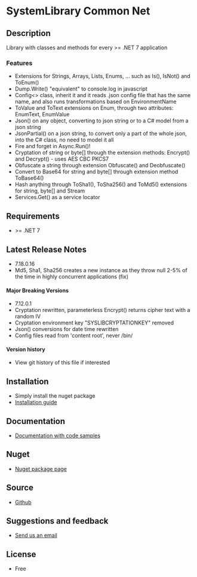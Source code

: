 # SystemLibrary Common Net

## Description
Library with classes and methods for every &gt;=  .NET 7 application

### Features
- Extensions for Strings, Arrays, Lists, Enums, ... such as Is(), IsNot() and ToEnum()
- Dump.Write() "equivalent" to console.log in javascript
- Config&lt;&gt; class, inherit it and it reads .json config file that has the same name, and also runs transformations based on EnvironmentName
- ToValue and ToText extensions on Enum, through two attributes: EnumText, EnumValue
- Json() on any object, converting to json string or to a C# model from a json string
- JsonPartial() on a json string, to convert only a part of the whole json, into the C# class, no need to model it all
- Fire and forget in Async.Run()!
- Cryptation of string or byte[] through the extension methods: Encrypt() and Decrypt() - uses AES CBC PKCS7
- Obfuscate a string through extension Obfuscate() and Deobfuscate()
- Convert to Base64 for string and byte[] through extension method ToBase64()
- Hash anything through ToSha1(), ToSha256() and ToMd5() extensions for string, byte[] and Stream
- Services.Get() as a service locator

## Requirements
- &gt;= .NET 7

## Latest Release Notes
- 7.18.0.16
- Md5, Sha1, Sha256 creates a new instance as they throw null 2-5% of the time in highly concurrent applications (fix)

#### Major Breaking Versions
- 7.12.0.1
- Cryptation rewritten, parameterless Encrypt() returns cipher text with a random IV
- Cryptation environment key "SYSLIBCRYPTATIONKEY" removed
- Json() conversions for date time rewritten
- Config files read from 'content root', never /bin/
 
#### Version history 
- View git history of this file if interested

## Installation
- Simply install the nuget package
- [Installation guide](https://systemlibrary.github.io/systemlibrary-common-net/Install.html)

## Documentation
- [Documentation with code samples](https://systemlibrary.github.io/systemlibrary-common-net/)

## Nuget
- [Nuget package page](https://www.nuget.org/packages/SystemLibrary.Common.Net/)

## Source
- [Github](https://github.com/systemlibrary/systemlibrary-common-net)

## Suggestions and feedback
- [Send us an email](mailto:support@systemlibrary.com)

## License
- Free